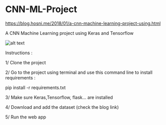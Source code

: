 
# CNN-ML-Project

https://blog.hosni.me/2018/01/a-cnn-machine-learning-project-using.html

A CNN Machine Learning project using Keras and Tensorflow

![alt text](https://2.bp.blogspot.com/-LQVHPz5yx88/WlIhpsw_GBI/AAAAAAAAAwk/Guv3rX-VaUAp9KJWosd6uVypXCoSLdgtwCLcBGAs/s640/ML1.png)

Instructions :

1/ Clone the project

2/ Go to the project using terminal and use this command line to install requirements :

pip install -r requirements.txt

3/ Make sure Keras,Tensorflow, flask... are installed

4/ Download and add the dataset (check the blog link)

5/ Run the web app
